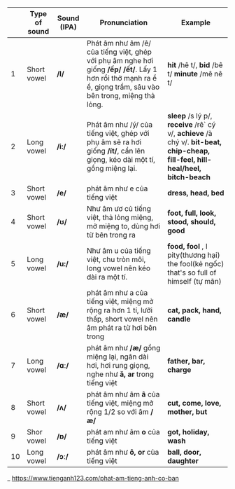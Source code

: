 

| | Type of sound | Sound (IPA)      |      Pronunciation | Example |
|--- | ------        | ----------  |-------------     |------  |      
|1 | Short vowel| **/I/**| Phát âm như âm /ê/ của tiếng việt, ghép với phụ âm nghe hơi giống **/ếp/ /ết/**. Lấy 1 hơn rồi thở mạnh ra ề ề, giọng trầm, sâu vào bên trong, miệng thả lỏng.| **hit** /hê t/, **bid** /bê t/ **minute** /mê nê t/|
|2| Long vowel| **/i:/**| Phát âm như /ý/ của tiếng việt, ghép với phụ âm sẽ ra hơi giống **/ít/**, cần lên giọng, kéo dài một tí, gồng miệng lại.| **sleep** /s lý p/, **receive** /rê` cý v/, **achieve** /à chý v/. **bit-beat, chip-cheap, fill-feel, hill-heal/heel, bitch-beach**|
|3|Short vowel| **/e/**|phát âm như e của tiếng việt|**dress, head, bed**
|4| Short vowel| **/ʊ/**| Như âm ươ củ tiếng việt, thả lỏng miệng, mở miệng to, dùng hơi từ bên trong ra| **foot, full, look, stood, should, good**|
|5| Long vowel| **/u:/**| Như âm u của tiếng việt, chu  tròn môi, long vowel nên kéo dài ra một tí.| **food, fool** , I pity(thương hại) the fool(kẻ ngốc) that's so full of himself (tự mãn)|
|6|Short vowel|**/æ/** |phát âm như a của tiếng việt, miệng mở rộng ra hơn 1 tí, lưỡi thấp, short vowel nên âm phát ra từ hơi bên trong| **cat, pack, hand, candle**
|7|Long vowel|**/ɑː/**| phát âm như **/æ/** gồng miệng lại, ngân dài hơi, hơi rung giọng, nghe như **ă, ar** trong tiếng việt| **father, bar, charge**
|8|Short vowel|**/ʌ/**| phát âm như âm **â** của tiếng việt, miệng mở rộng 1/2 so với âm **/æ/** |**cut, come, love, mother, but**
|9|Shor vowel|**/ɒ/**| phát am như âm **o** của tiếng việt|**got, holiday, wash**
|10|Long vowel|**/ɔː/**|phát âm như **ô, or**  của tiếng việt|**ball, door, daughter**
_ https://www.tienganh123.com/phat-am-tieng-anh-co-ban
